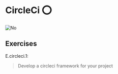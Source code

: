 # CircleCi :o:

![No](images/no.png)

## Exercises

E.circleci.1:

> Develop a circleci framework for your project

